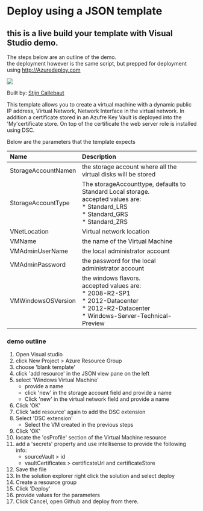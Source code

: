 # Deploy using a JSON template
## this is a live build your template with Visual Studio demo.

The steps below are an outline of the demo.   
the deployment however is the same script, but prepped for deployment using http://Azuredeploy.com

<a href="https://portal.azure.com/#create/Microsoft.Template/uri/https%3A%2F%2raw.githubusercontent.com%2FInovativ%2FCommunity%2Fmaster%2FSystem%20Center%20Universe%20EU%202015%20-%20Azure%20Resource%20Manager%20101%2FDemo%2FDemo-2%2Fdeploy.json" target="_blank">
    <img src="http://azuredeploy.net/deploybutton.png"/>
</a>


Built by: [Stijn Callebaut](https://github.com/stijnc)

This template allows you to create a virtual machine with a dynamic public IP address, Virtual Network, Network Interface in the virtual network.
In addition a certificate stored in an Azufre Key Vault is deployed into the 'My'certificate store. On top of the certificate the web server role is installed using DSC.

Below are the parameters that the template expects

| Name   | Description    |
|:--- |:---|
| StorageAccountNamen  | the storage account where all the virtual disks will be stored  |
| StorageAccountType | The storageAccounttype, defaults to Standard Local storage.<br>accepted values are:   <br>* Standard_LRS <br>* Standard_GRS <br>* Standard_ZRS |
| VNetLocation | Virtual network location |
|VMName| the name of the Virtual Machine|
|VMAdminUserName| the local administrator account|
|VMAdminPassword|the password for the local administrator account|
|VMWindowsOSVersion| the windows flavors.<br>accepted values are:<br>* 2008-R2-SP1 <br>* 2012-Datacenter<br>* 2012-R2-Datacenter<br>* Windows-Server-Technical-Preview|

### demo outline
1. Open Visual studio
2. click New Project > Azure Resource Group
3. choose 'blank template'
4. click 'add resource' in the JSON view pane on the left
5. select 'Windows Virtual Machine'
    * provide a name
    * click 'new' in the storage account field and provide a name
    * Click 'new' in the virtual network field and provide a name
6. Click 'OK'
7. Click 'add resource' again to add the DSC extension
8. Select 'DSC extension'
    * Select the VM created in the previous steps
9. Click 'OK'
10. locate the 'osProfile' section of the Virtual Machine resource
11. add a 'secrets' property and use intellisense to provide the following info:
    * sourceVault > id
    * vaultCertificates > certificateUrl and certificateStore
12. Save the file
13. In the solution explorer right click the solution and select deploy
14. Create a resource group
15. Click 'Deploy'
16. provide values for the parameters
17. Click Cancel, open Github and deploy from there.
